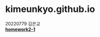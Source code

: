 # kimeunkyo.github.io
20220779 김은교<br>
[**homework2-1**](https://kimeunkyo.github.io/homework2-1.html)
